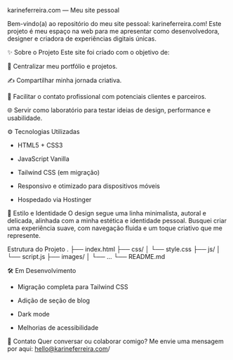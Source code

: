 karineferreira.com — Meu site pessoal

Bem-vindo(a) ao repositório do meu site pessoal: karineferreira.com!
Este projeto é meu espaço na web para me apresentar como desenvolvedora, designer e criadora de experiências digitais únicas.

✨ Sobre o Projeto
Este site foi criado com o objetivo de:

📌 Centralizar meu portfólio e projetos.

✍️ Compartilhar minha jornada criativa.

💼 Facilitar o contato profissional com potenciais clientes e parceiros.

🌐 Servir como laboratório para testar ideias de design, performance e usabilidade.

⚙️ Tecnologias Utilizadas
 - HTML5 + CSS3

 - JavaScript Vanilla

 - Tailwind CSS (em migração)

 - Responsivo e otimizado para dispositivos móveis

 - Hospedado via Hostinger

🎨 Estilo e Identidade
O design segue uma linha minimalista, autoral e delicada, alinhada com a minha estética e identidade pessoal.
Busquei criar uma experiência suave, com navegação fluida e um toque criativo que me represente.

Estrutura do Projeto
.
├── index.html
├── css/
│   └── style.css
├── js/
│   └── script.js
├── images/
│   └── ...
└── README.md

🛠️ Em Desenvolvimento
 - Migração completa para Tailwind CSS

- Adição de seção de blog

 - Dark mode

 - Melhorias de acessibilidade

💌 Contato
Quer conversar ou colaborar comigo?
Me envie uma mensagem por aqui: hello@karineferreira.com/

